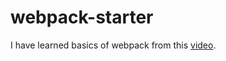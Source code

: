 # webpack-starter

I have learned basics of webpack from this [video](https://www.youtube.com/watch?v=IZGNcSuwBZs&t=1370s). 
